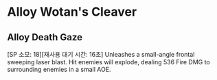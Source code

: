 # Alloy Wotan's Cleaver

## Alloy Death Gaze

[SP 소모: 18][재사용 대기 시간: 16초] Unleashes a small-angle frontal sweeping laser blast. Hit enemies will explode, dealing 536 Fire DMG to surrounding enemies in a small AOE.
